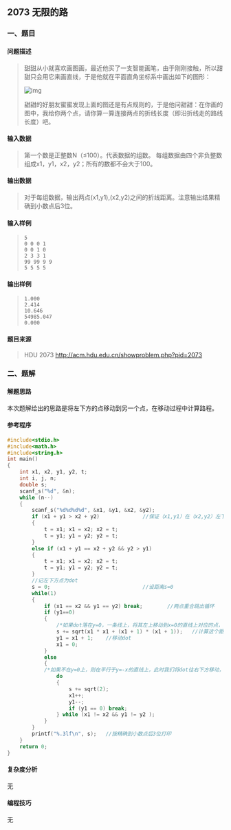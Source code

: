 ## 2073  **无限的路**

### 一、题目

#### 问题描述

> 甜甜从小就喜欢画图画，最近他买了一支智能画笔，由于刚刚接触，所以甜甜只会用它来画直线，于是他就在平面直角坐标系中画出如下的图形：
>
> ![img](http://acm.hdu.edu.cn/data/images/C41-1005-1.JPG)
>
> 甜甜的好朋友蜜蜜发现上面的图还是有点规则的，于是他问甜甜：在你画的图中，我给你两个点，请你算一算连接两点的折线长度（即沿折线走的路线长度）吧。

#### 输入数据

> 第一个数是正整数N（≤100）。代表数据的组数。
> 每组数据由四个非负整数组成x1，y1，x2，y2；所有的数都不会大于100。

#### 输出数据

> 对于每组数据，输出两点(x1,y1),(x2,y2)之间的折线距离。注意输出结果精确到小数点后3位。

#### 输入样例

> ```
> 5
> 0 0 0 1
> 0 0 1 0
> 2 3 3 1
> 99 99 9 9
> 5 5 5 5
> ```

#### 输出样例

> ```
> 1.000
>2.414
> 10.646
>54985.047
> 0.000
>```

#### 题目来源

> HDU 2073 http://acm.hdu.edu.cn/showproblem.php?pid=2073

### 二、题解

#### 解题思路

本次题解给出的思路是将左下方的点移动到另一个点，在移动过程中计算路程。

#### 参考程序

```c++
#include<stdio.h>
#include<math.h>
#include<string.h>
int main()
{
    int x1, x2, y1, y2, t;
    int i, j, n;
    double s;
    scanf_s("%d", &n);
    while (n--)
    {
        scanf_s("%d%d%d%d", &x1, &y1, &x2, &y2);
        if (x1 + y1 > x2 + y2)				//保证（x1,y1）在（x2,y2）左下方以便计算
        {
            t = x1; x1 = x2; x2 = t;
            t = y1; y1 = y2; y2 = t;
        }
        else if (x1 + y1 == x2 + y2 && y2 > y1)
        {
            t = x1; x1 = x2; x2 = t;
            t = y1; y1 = y2; y2 = t;
        }
        //记左下方点为dot
        s = 0;								//设距离s=0
        while(1)
        {
            if (x1 == x2 && y1 == y2) break;		//两点重合跳出循环
            if (y1==0)
            {
            	/*如果dot落在y=0，一条线上，将其左上移动到x=0的直线上对应的点，例如将（1，0）移动到（0，2）*/
                s += sqrt(x1 * x1 + (x1 + 1) * (x1 + 1));	//计算这个距离
                y1 = x1 + 1;	//移动dot
                x1 = 0;
            }
            else
            {
            /*如果不在y=0上，则在平行于y=-x的直线上，此时我们将dot往右下方移动，x递增，y递减,每次移动根号2个单位（直线上相邻两点的距离为根号2）直至dot回到y=0上，或者dot已经移动到另一个点上*/
                do
                {
                    s += sqrt(2);
                    x1++;
                    y1--;
                    if (y1 == 0) break;
                } while (x1 != x2 && y1 != y2 );
            }
        }
        printf("%.3lf\n", s);	//按精确到小数点后3位打印
    }
    return 0;
}
```

#### 复杂度分析

无

#### 编程技巧

无